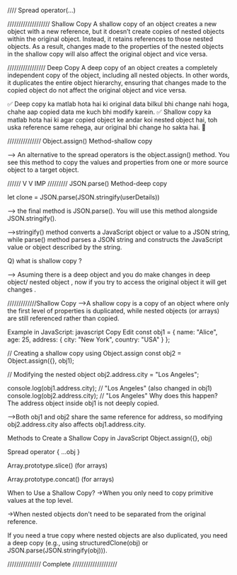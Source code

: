 
//// Spread operator(...)






///////////////////       Shallow Copy
A shallow copy of an object creates a new object with a new reference, but it doesn’t create copies of nested objects within the original object. Instead, it retains references to those nested objects. As a result, changes made to the properties of the nested objects in the shallow copy will also affect the original object and vice versa.



/////////////////          Deep Copy
A deep copy of an object creates a completely independent copy of the object, including all nested objects. In other words, it duplicates the entire object hierarchy, ensuring that changes made to the copied object do not affect the original object and vice versa.




✅ Deep copy ka matlab hota hai ki original data bilkul bhi change nahi hoga, chahe aap copied data me kuch bhi modify karein.
✅ Shallow copy ka matlab hota hai ki agar copied object ke andar koi nested object hai, toh uska reference same rehega, aur original bhi change ho sakta hai. 🚀











 ///////////////     Object.assign() Method-shallow copy


--> An alternative to the spread operators is the object.assign() method. You see this method to copy the values and properties from one or more source object to a target object.
























//////  V V IMP
/////////   JSON.parse() Method-deep copy

let clone = JSON.parse(JSON.stringify(userDetails))


--> the final method is JSON.parse(). You will use this method alongside JSON.stringify().


-->stringify() method converts a JavaScript object or value to a JSON string, while parse() method parses a JSON string and constructs the JavaScript value or object described by the string.













Q) what is shallow copy ?

--> Asuming there is a deep object and you do make changes in deep object/ nested object , now if you try to access the original object it will get changes .




















/////////////Shallow Copy
-->A shallow copy is a copy of an object where only the first level of properties is duplicated, while nested objects (or arrays) are still referenced rather than copied.

Example in JavaScript:
javascript
Copy
Edit
const obj1 = {
    name: "Alice",
    age: 25,
    address: {
        city: "New York",
        country: "USA"
    }
};

// Creating a shallow copy using Object.assign
const obj2 = Object.assign({}, obj1);

// Modifying the nested object
obj2.address.city = "Los Angeles";

console.log(obj1.address.city); // "Los Angeles" (also changed in obj1)
console.log(obj2.address.city); // "Los Angeles"
Why does this happen?
The address object inside obj1 is not deeply copied.

-->Both obj1 and obj2 share the same reference for address, so modifying obj2.address.city also affects obj1.address.city.

Methods to Create a Shallow Copy in JavaScript
Object.assign({}, obj)

Spread operator { ...obj }

Array.prototype.slice() (for arrays)

Array.prototype.concat() (for arrays)









When to Use a Shallow Copy?
->When you only need to copy primitive values at the top level.

->When nested objects don't need to be separated from the original reference.









If you need a true copy where nested objects are also duplicated, you need a deep copy (e.g., using structuredClone(obj) or JSON.parse(JSON.stringify(obj))). 















///////////////   Complete    ////////////////////